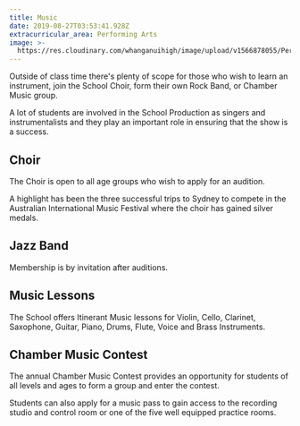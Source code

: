 ```yaml
---
title: Music
date: 2019-08-27T03:53:41.928Z
extracurricular_area: Performing Arts
image: >-
  https://res.cloudinary.com/whanganuihigh/image/upload/v1566878055/Performing%20Arts/Music.png
---
```

Outside of class time there's plenty of scope for those who wish to learn an instrument, join the School Choir, form their own Rock Band, or Chamber Music group. 

A lot of students are involved in the School Production as singers and instrumentalists and they play an important role in ensuring that the show is a success.



## Choir

The Choir is open to all age groups who wish to apply for an audition.

A highlight has been the three successful trips to Sydney to compete in the Australian International Music Festival where the choir has gained silver medals. 



## Jazz Band

Membership is by invitation after auditions.



## Music Lessons

The School offers Itinerant Music lessons for Violin, Cello, Clarinet, Saxophone, Guitar, Piano, Drums, Flute, Voice and Brass Instruments.



## Chamber Music Contest

The annual Chamber Music Contest provides an opportunity for students of all levels and ages to form a group and enter the contest.

Students can also apply for a music pass to gain access to the recording studio and control room or one of the five well equipped practice rooms.
